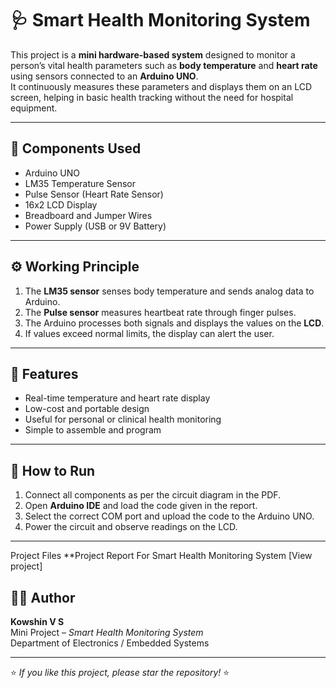 # 🩺 Smart Health Monitoring System

This project is a **mini hardware-based system** designed to monitor a person’s vital health parameters such as **body temperature** and **heart rate** using sensors connected to an **Arduino UNO**.  
It continuously measures these parameters and displays them on an LCD screen, helping in basic health tracking without the need for hospital equipment.

---

## 🔧 Components Used
- Arduino UNO  
- LM35 Temperature Sensor  
- Pulse Sensor (Heart Rate Sensor)  
- 16x2 LCD Display  
- Breadboard and Jumper Wires  
- Power Supply (USB or 9V Battery)

---

## ⚙️ Working Principle
1. The **LM35 sensor** senses body temperature and sends analog data to Arduino.  
2. The **Pulse sensor** measures heartbeat rate through finger pulses.  
3. The Arduino processes both signals and displays the values on the **LCD**.  
4. If values exceed normal limits, the display can alert the user.  

---

## 🧠 Features
- Real-time temperature and heart rate display  
- Low-cost and portable design  
- Useful for personal or clinical health monitoring  
- Simple to assemble and program  

---

## 🚀 How to Run
1. Connect all components as per the circuit diagram in the PDF.  
2. Open **Arduino IDE** and load the code given in the report.  
3. Select the correct COM port and upload the code to the Arduino UNO.  
4. Power the circuit and observe readings on the LCD.  

---

Project Files
 **Project Report For Smart Health Monitoring System [View project]

## 👨‍💻 Author
**Kowshin V S**  
Mini Project – *Smart Health Monitoring System*  
Department of Electronics / Embedded Systems  

---

⭐ *If you like this project, please star the repository!* ⭐
